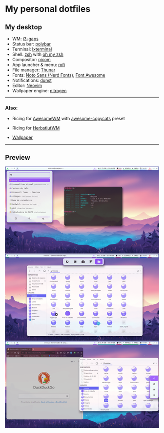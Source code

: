 # My personal dotfiles

## My desktop
- WM: [i3-gaps](https://github.com/resloved/i3)
- Status bar: [polybar](https://github.com/polybar/polybar)
- Terminal: [lxterminal](https://wiki.lxde.org/en/LXTerminal)
- Shell: [zsh]() with [oh my zsh](https://ogmyz.sh)
- Compositor: [picom](https://github.com/ibhagwan/picom)
- App launcher & menu: [rofi](http://github.com/davatorium/rofi)
- File manager: [Thunar](https://wiki.archlinux.org/index.php/Thunar)
- Fonts: [Noto Sans (Nerd Fonts)](https://github.com/ryanoasis/nerd-fonts), [Font Awesome](https://github.com/FortAwesome/Font-Awesome)
- Notifications: [dunst](https://github.com/dunst-project/dunst)
- Editor: [Neovim](https://github.com/neovim/neovim)
- Wallpaper engine: [nitrogen](http://projects.l3ib.org/nitrogen)

---

### Also:
- Ricing for [AwesomeWM](https://awesomewm.org) with [awesome-copycats](https://github.com/lcpz/awesome-copycats) preset
- Ricing for [HerbstlufWM](https://herbstluftwm.org)

- [Wallpaper](https://wallhaven.cc/w/kwp6r1)

---

## Preview

![screenshot1][shot1]

[shot1]: images/newshot.png
